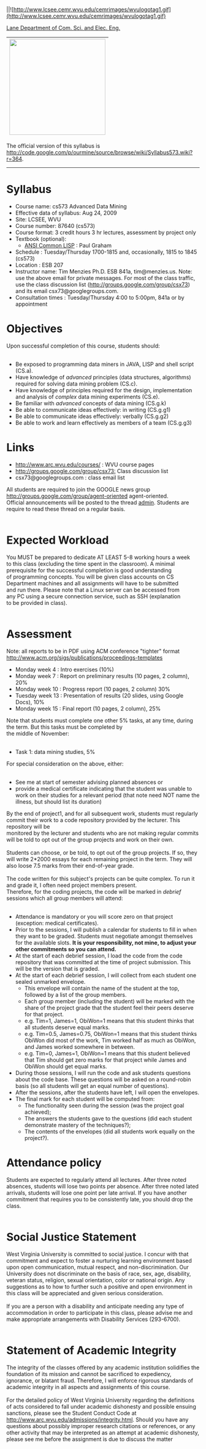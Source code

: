 ||![http://www.lcsee.cemr.wvu.edu/cemrimages/wvulogotag1.gif](http://www.lcsee.cemr.wvu.edu/cemrimages/wvulogotag1.gif) <p><a href='http://www.lcsee.wvu.edu'>Lane Department of Com. Sci. and Elec. Eng.</a> <table><thead><th> <img src='http://ourmine.googlecode.com/svn/trunk/share/img/Advanced.gif' width='250'> </th></thead><tbody></tbody></table>

The official version of this syllabus is<br>
<a href='http://code.google.com/p/ourmine/source/browse/wiki/Syllabus573.wiki?r=364'>http://code.google.com/p/ourmine/source/browse/wiki/Syllabus573.wiki?r=364</a>.<br>
<hr />


<h1>Syllabus</h1>

<ul><li>Course name: cs573 Advanced Data Mining<br>
</li><li>Effective data of syllabus: Aug 24, 2009<br>
</li><li>Site: LCSEE, WVU<br>
</li><li>Course number: 87640 (cs573)<br>
</li><li>Course format: 3 credit hours 3 hr lectures, assessment by project only<br>
</li><li>Textbook (optional):<br>
<ul><li><a href='http://www.amazon.com/exec/obidos/ASIN/0133708756'>ANSI Common LISP</a> : Paul Graham<br>
</li></ul></li><li>Schedule : Tuesday/Thursday 	1700-1815 and, occasionally, 1815 to 1845 (cs573)<br>
</li><li>Location : ESB 207<br>
</li><li>Instructor name: Tim Menzies Ph.D. ESB 841a, tim@menzies.us. Note: use the above email for private messages. For most of the class traffic, use the class discussion list (<a href='http://groups.google.com/group/csx73'>http://groups.google.com/group/csx73</a>) and its email csx73@googlegroups.com.<br>
</li><li>Consultation times : Tuesday/Thursday 4:00 to 5:00pm, 841a or by appointment</li></ul>

<h1>Objectives</h1>

Upon successful completion of this course, students should:<br>
<br>
<ul><li>Be exposed to programming data miners in JAVA, LISP and shell script (CS.a).<br>
</li><li>Have knowledge of <i>advanced</i> principles (data structures, algorithms) required for solving data mining problem (CS.c).<br>
</li><li>Have knowledge of  principles required for the  design, implementation and analysis of <i>complex</i> data mining experiments (CS.e).<br>
</li><li>Be familiar with <i>advanced</i> concepts of data mining (CS.g.k)<br>
</li><li>Be able to communicate ideas effectively: in writing (CS.g.g1)<br>
</li><li>Be able to communicate ideas effectively: verbally (CS.g.g2)<br>
</li><li>Be able to work and learn effectively as members of a team (CS.g.g3)</li></ul>

<h1>Links</h1>
<ul><li><a href='http://www.arc.wvu.edu/courses/'>http://www.arc.wvu.edu/courses/</a> : WVU course pages<br>
</li><li><a href='http://groups.google.com/group/csx73:'>http://groups.google.com/group/csx73:</a> Class discussion list<br>
</li><li>csx73@googlegroups.com : class email list</li></ul>

All students are required to join the GOOGLE news group <a href='.md'>http://groups.google.com/group/agent-oriented agent-oriented</a>.<br>
Official announcements will be posted to the thread <a href='http://groups.google.com/group/agent-oriented/browse_thread/thread/d53c8ea98b2de9c8#'>admin</a>. Students are require to read these thread on a regular basis.<br>
<br>
<h1>Expected Workload</h1>

You MUST be prepared to dedicate AT LEAST 5-8 working hours a week<br>
to this class (excluding the time spent in the classroom). A minimal<br>
prerequisite for the successful completion is good understanding<br>
of programming concepts. You will be given class accounts on CS<br>
Department machines and all assignments will have to be submitted<br>
and run there. Please note that a Linux server can be accessed from<br>
any PC using a secure connection service, such as SSH (explanation<br>
to be provided in class).<br>
<br>
<h1>Assessment</h1>

Note: all reports to be in PDF using ACM conference "tighter" format <a href='http://www.acm.org/sigs/publications/proceedings-templates'>http://www.acm.org/sigs/publications/proceedings-templates</a>

<ul><li>Monday week 4 : Intro exercises (10%)<br>
</li><li>Monday week 7 : Report on preliminary results (10 pages, 2 column), 20%<br>
</li><li>Monday week 10 : Progress report (10 pages, 2 column) 30%<br>
</li><li>Tuesday week 13 : Presentation of results (20 slides, using Google Docs), 10%<br>
</li><li>Monday week 15 : Final report (10 pages, 2 column), 25%</li></ul>

Note that students must complete one other 5% tasks, at any time, during the term. But this tasks must be completed by<br>
the middle of November:<br>
<br>
<ul><li>Task 1: data mining studies, 5%</li></ul>


For special consideration on the above, either:<br>
<br>
<ul><li>See me at start of semester advising planned absences or<br>
</li><li>provide a medical certificate indicating that the student was unable to work on their studies for a relevant period (that note need NOT name the illness, but should list its duration)</li></ul>

By the end of project1, and for all subsequent work, students must regularly commit their work to a code repository provided by the lecturer. This repository will be<br>
monitored by the lecturer and students who are not making regular commits will be told to opt out of the group projects and work on their own.<br>
<br>
Students can choose, or be told, to opt out of the group projects. If so, they will write 2*2000 essays for each remaining project in the term. They will also loose 7.5 marks from their end-of-year grade.<br>
<br>
The code written for this subject's projects can be quite complex. To run it and grade it, I often need project members present.<br>
Therefore, for the coding projects, the code will be marked in <i>debrief</i> sessions which all group members will attend:<br>
<br>
<ul><li>Attendance is mandatory or you will score zero on that project (exception: medical  certificates).<br>
</li><li>Prior to the sessions, I will publish a calendar for students to fill in when they want to be graded. Students must negotiate amongst themselves for the available slots. <b>It is your responsibility, not mine, to adjust your other commitments so you can attend.</b>
</li><li>At the start of each debrief session, I load the code from the code repository that was committed at the time of project submission. This will be the version that is graded.<br>
</li><li>At the start of each debrief session, I will collect from each student one sealed unmarked envelope.<br>
<ul><li>This envelope will contain the name of the student at the top, followed by a list of the group members.<br>
</li><li>Each group member (including the student) will be marked with the share of the  project grade that the student feel their peers deserve for that project.<br>
</li><li>e.g. Tim=1, James=1, ObiWon=1 means that this student thinks that all students deserve equal marks.<br>
</li><li>e.g. Tim=0.5, James=0.75, ObiWon=1 means that this student thinks ObiWon did most of the work, Tim worked half as much as ObiWon, and James worked somewhere in between.<br>
</li><li>e.g. Tim=0, James=1, ObiWon=1 means that this student believed that Tim should get zero marks for that project while James and ObiWon should get equal marks.<br>
</li></ul></li><li>During those  sessions,  I will run the code and ask students questions about the code base. These questions will be asked on a round-robin basis (so all students will get an equal number of questions).<br>
</li><li>After the sessions, after the students have left, I will open the envelopes.<br>
</li><li>The final mark for each student will be computed from:<br>
<ul><li>The functionality seen during the session (was the project goal achieved);<br>
</li><li>The answers the students gave to the questions (did each student demonstrate mastery of the techniques?);<br>
</li><li>The contents of the envelopes (did all students work equally on the project?).</li></ul></li></ul>

<h1>Attendance policy</h1>

Students are expected to regularly attend all lectures. After three noted absences, students will lose two points per absence. After three noted lated arrivals, students will lose one point per late arrival. If you have another commitment that requires you to be consistently late, you should drop the class.<br>
<br>
<h1>Social Justice Statement</h1>

West Virginia University is committed to social justice. I concur with that commitment and expect to foster a nurturing learning environment based upon open communication, mutual respect, and non-discrimination. Our University does not discriminate on the basis of race, sex, age, disability, veteran status, religion, sexual orientation, color or national origin. Any suggestions as to how to further such a positive and open environment in this class will be appreciated and given serious consideration.<br>
<br>
If you are a person with a disability and anticipate needing any type of accommodation in order to participate in this class, please advise me and make appropriate arrangements with Disability Services (293-6700).<br>
<br>
<h1>Statement of Academic Integrity</h1>

The integrity of the classes offered by any academic institution solidifies the foundation of its mission and cannot be sacrificed to expediency, ignorance, or blatant fraud. Therefore, I will enforce rigorous standards of academic integrity in all aspects and assignments of this course.<br>
<br>
For the detailed policy of West Virginia University regarding the definitions of acts considered to fall under academic dishonesty and possible ensuing sanctions, please see the Student Conduct Code at <a href='http://www.arc.wvu.edu/admissions/integrity.html'>http://www.arc.wvu.edu/admissions/integrity.html</a>. Should you have any questions about possibly improper research citations or references, or any other activity that may be interpreted as an attempt at academic dishonesty, please see me before the assignment is due to discuss the matter